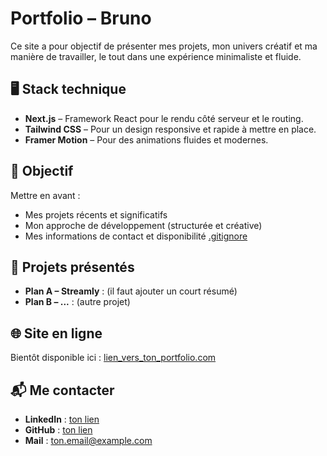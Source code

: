 # Portfolio – Bruno

Ce site a pour objectif de présenter mes projets, mon univers créatif et ma manière de travailler, le tout dans une expérience minimaliste et fluide.

## 🖥️ Stack technique

- **Next.js** – Framework React pour le rendu côté serveur et le routing.
- **Tailwind CSS** – Pour un design responsive et rapide à mettre en place.
- **Framer Motion** – Pour des animations fluides et modernes.

## 🎯 Objectif

Mettre en avant :

- Mes projets récents et significatifs
- Mon approche de développement (structurée et créative)
- Mes informations de contact et disponibilité
  [.gitignore](../streamly-web/.gitignore)

## 📂 Projets présentés

- **Plan A – Streamly** : (il faut ajouter un court résumé)
- **Plan B – ...** : (autre projet)

## 🌐 Site en ligne

Bientôt disponible ici : [lien_vers_ton_portfolio.com](https://)

## 📬 Me contacter

- **LinkedIn** : [ton lien](https://)
- **GitHub** : [ton lien](https://)
- **Mail** : ton.email@example.com
